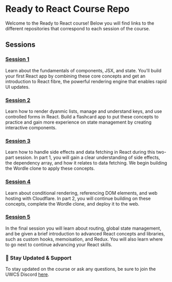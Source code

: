 # Ready to React Course Repo

Welcome to the Ready to React course! Below you will find links to the different repositories that correspond to each session of the course.

## Sessions

### [Session 1](https://github.com/Astral-Lab/R2R-SESSION-1)
Learn about the fundamentals of components, JSX, and state. You'll build your first React app by combining these core concepts and get an introduction to React fibre, the powerful rendering engine that enables rapid UI updates.

### [Session 2](https://github.com/Astral-Lab/R2R-SESSION-2)
Learn how to render dyanmic lists, manage and understand keys, and use controlled forms in React. Build a flashcard app to put these concepts to practice and gain more experience on state management by creating interactive components.

### [Session 3](https://github.com/Astral-Lab/R2R-SESSION-3-4)
Learn how to handle side effects and data fetching in React during this two-part session. In part 1, you will gain a clear understanding of side effects, the dependency array, and how it relates to data fetching. We begin building the Wordle clone to apply these concepts.

### [Session 4](https://github.com/Astral-Lab/R2R-SESSION-3-4)
Learn about conditional rendering, referencing DOM elements, and web hosting with Cloudflare. In part 2, you will continue building on these concepts, complete the Wordle clone, and deploy it to the web.

### [Session 5](https://github.com/Astral-Lab/R2R-SESSION-5)
In the final session you will learn about routing, global state management, and be given a brief introduction to advanced React concepts and libraries, such as custom hooks, memoisation, and Redux. You will also learn where to go next to continue advancing your React skills.

### 📢 Stay Updated & Support
To stay updated on the course or ask any questions, be sure to join the UWCS Discord [here](https://discord.gg/nq4aDAct3S).
